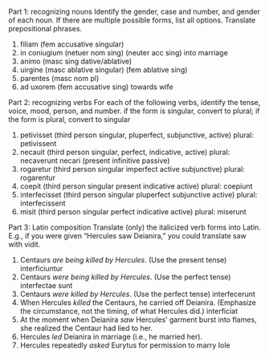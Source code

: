 Part 1: recognizing nouns
Identify the gender, case and number, and gender of each noun. If there are multiple possible forms, list all options. Translate prepositional phrases.

1. filiam (fem accusative singular) 
2. in coniugium (netuer nom sing) (neuter acc sing) into marriage 
3. animo (masc sing dative/ablative)
4. uirgine (masc ablative singular) (fem ablative sing) 
5. parentes (masc nom pl) 
6. ad uxorem (fem accusative sing) towards wife 

Part 2: recognizing verbs
For each of the following verbs,
identify the tense, voice, mood, person, and number.
if the form is singular, convert to plural; if the form is plural, convert to singular

1. petivisset (third person singular, pluperfect, subjunctive, active) plural: petivissent
2. necauit (third person singular, perfect, indicative, active) plural: necaverunt 
necari (present infinitive passive) 
3. rogaretur (third person singular imperfect active subjunctive) plural: rogarentur 
4. coepit (third person singular present indicative active) plural: coepiunt 
5. interfecisset (third person singular pluperfect subjunctive active) plural: interfecissent
6. misit (third person singular perfect indicative active) plural: miserunt

Part 3: Latin composition
Translate (only) the italicized verb forms into Latin. E.g., if you were given “Hercules saw Deianira,” you could translate saw with vidit.

1. Centaurs *are being killed by Hercules*. (Use the present tense) interficiuntur
2. Centaurs *were being killed by Hercules*. (Use the perfect tense) interfectae sunt
3. Centaurs *were killed by Hercules*. (Use the perfect tense) interfecerunt
4. When Hercules *killed* the Centaurs, he carried off Deianira. (Emphasize the circumstance, not the timing, of what Hercules did.) interficiat 
5. At the moment when Deianira *saw* Hercules’ garment burst into flames, she realized the Centaur had lied to her.
6. Hercules *led* Deianira in marriage (i.e., he married her).
7. Hercules repeatedly *asked* Eurytus for permission to marry Iole

